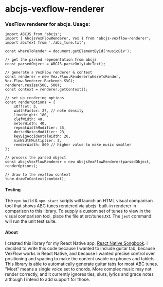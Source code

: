 # abcjs-vexflow-renderer
### VexFlow renderer for abcjs. Usage:

```
import ABCJS from 'abcjs';
import { AbcjsVexFlowRenderer, Vex } from 'abcjs-vexflow-renderer';
import abcText from './abc_tune.txt';

const whereToRender = document.getElementById('musicDiv');

// get the parsed repesentation from abcjs
const parsedObject = ABCJS.parseOnly(abcText);

// generate a VexFlow renderer & context
const renderer = new Vex.Flow.Renderer(whereToRender, Vex.Flow.Renderer.Backends.SVG);
renderer.resize(500, 500);
const context = renderer.getContext();

// set up rendering options
const renderOptions = {
	xOffset: 3,
	widthFactor: 27, // note density
	lineHeight: 180,
	clefWidth: 40,
	meterWidth: 40,
	repeatWidthModifier: 35,
	dottedNotesModifier: 23,
	keySigAccidentalWidth: 20,
	minWidthMultiplier: 2,
	renderWidth: 800 // higher value to make music smaller
};

// process the parsed object
const abcjsVexFlowRenderer = new AbcjsVexFlowRenderer(parsedObject, renderOptions);

// draw to the vexflow context
tune.drawToContext(context);
```

#### Testing
The `npm build` & `npm start` scripts will launch an HTML visual comparison tool that shows ABC tunes rendered via abcjs' built-in renderer in comparison to this library. To supply a custom set of tunes to view in the visual comparison tool, place the file at src/tunes.txt. The `jest` command will run the unit test suite.

#### About
I created this library for my React Native app, [React Native Songbook](https://github.com/matthewdorner/react-native-songbook). I decided to write this code because I wanted to include guitar tab, because VexFlow works in React Native, and because I wanted precise control over positioning and spacing to make the content usable on phones and tablets. This library is able to automatically generate guitar tabs for most ABC tunes. "Most" means a single voice set to chords. More complex music may not render correctly, and it currently ignores ties, slurs, lyrics and grace notes although I intend to add support for those.
